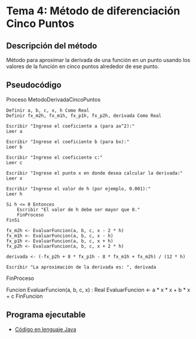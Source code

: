 # Tema 4: Método de diferenciación Cinco Puntos

## Descripción del método

Método para aproximar la derivada de una función en un punto usando los valores de la función en cinco puntos alrededor de ese punto.

## Pseudocódigo

Proceso MetodoDerivadaCincoPuntos

    Definir a, b, c, x, h Como Real
    Definir fx_m2h, fx_m1h, fx_p1h, fx_p2h, derivada Como Real

    Escribir "Ingrese el coeficiente a (para ax^2):"
    Leer a

    Escribir "Ingrese el coeficiente b (para bx):"
    Leer b

    Escribir "Ingrese el coeficiente c:"
    Leer c

    Escribir "Ingrese el punto x en donde desea calcular la derivada:"
    Leer x

    Escribir "Ingrese el valor de h (por ejemplo, 0.001):"
    Leer h

    Si h <= 0 Entonces
        Escribir "El valor de h debe ser mayor que 0."
        FinProceso
    FinSi

    fx_m2h <- EvaluarFuncion(a, b, c, x - 2 * h)
    fx_m1h <- EvaluarFuncion(a, b, c, x - h)
    fx_p1h <- EvaluarFuncion(a, b, c, x + h)
    fx_p2h <- EvaluarFuncion(a, b, c, x + 2 * h)

    derivada <- (-fx_p2h + 8 * fx_p1h - 8 * fx_m1h + fx_m2h) / (12 * h)

    Escribir "La aproximación de la derivada es: ", derivada

FinProceso

Funcion EvaluarFuncion(a, b, c, x) : Real
    EvaluarFuncion <- a * x * x + b * x + c
FinFuncion

## Programa ejecutable
- [Código en lenguaje Java](./src/Cinco_Puntos.java)
